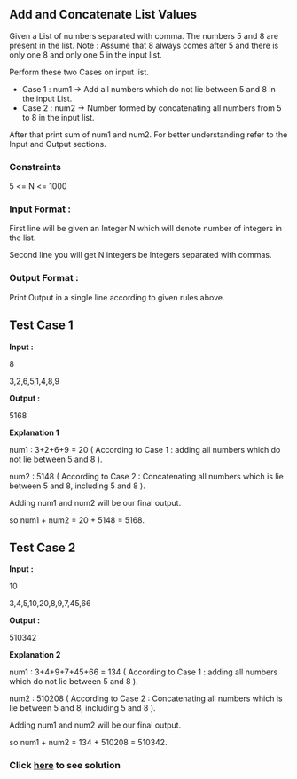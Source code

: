 ## Add and Concatenate List Values

Given a List of numbers separated with comma. The numbers 5 and 8 are present in the list.
Note : Assume that 8 always comes after 5 and there is only one 8 and only one 5 in the input list.

Perform these two Cases on input list.
- Case 1 : num1 -> Add all numbers which do not lie between 5 and 8 in the input List.
- Case 2 : num2 -> Number formed by concatenating all numbers from 5 to 8 in the input list.

After that print sum of num1 and num2. For better understanding refer to the Input and Output sections.

### Constraints

5 <= N <= 1000

### Input Format :

First line will be given an Integer N which will denote number of integers in the list.

Second line you will get N integers be Integers separated with commas.

### Output Format :

Print Output in a single line according to given rules above.

## Test Case 1

**Input :**

8

3,2,6,5,1,4,8,9

**Output :** 

5168

**Explanation 1**

num1 : 3+2+6+9 = 20 ( According to Case 1 : adding all numbers which do not lie between 5 and 8 ).

num2 : 5148 ( According to Case 2 : Concatenating all numbers which is lie between 5 and 8, including 5 and 8 ).

Adding num1 and num2 will be our final output.

so num1 + num2 = 20 + 5148 = 5168.

## Test Case 2

**Input :**

10

3,4,5,10,20,8,9,7,45,66

**Output :** 

510342

**Explanation 2**

num1 : 3+4+9+7+45+66 = 134 ( According to Case 1 : adding all numbers which do not lie between 5 and 8 ).

num2 : 510208 ( According to Case 2 : Concatenating all numbers which is lie between 5 and 8, including 5 and 8 ).

Adding num1 and num2 will be our final output.

so num1 + num2 = 134 + 510208 = 510342.

### Click [here](./Solutions/AddandConcatenateListValues.java) to see solution
